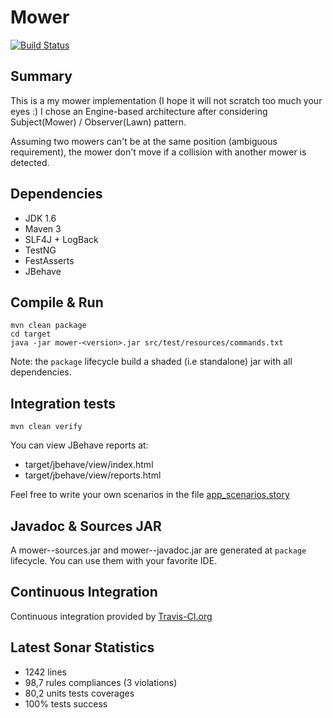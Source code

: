Mower
=====

[![Build Status](https://api.travis-ci.org/vspiewak/mower.png?branch=master)](http://travis-ci.org/vspiewak/mover)

Summary
-------
This is a my mower implementation (I hope it will not scratch too much your eyes :)
I chose an Engine-based architecture after considering Subject(Mower) / Observer(Lawn) pattern.

Assuming two mowers can't be at the same position (ambiguous requirement),
the mower don't move if a collision with another mower is detected.


Dependencies
------------
* JDK 1.6
* Maven 3
* SLF4J + LogBack
* TestNG
* FestAsserts
* JBehave


Compile & Run
-------------

    mvn clean package
    cd target
    java -jar mower-<version>.jar src/test/resources/commands.txt

Note: the `package` lifecycle build a shaded (i.e standalone) jar with all dependencies.


Integration tests
-----------------

    mvn clean verify

You can view JBehave reports at:
* target/jbehave/view/index.html
* target/jbehave/view/reports.html

Feel free to write your own scenarios in the file [app_scenarios.story](https://github.com/vspiewak/mower/blob/master/src/test/resources/stories/com/github/vspiewak/mowitnow/mower/jbehave/app_scenarios.story)


Javadoc & Sources JAR
---------------------
A mower-<version>-sources.jar and mower-<version>-javadoc.jar are generated at `package` lifecycle.
You can use them with your favorite IDE. 


Continuous Integration
----------------------
Continuous integration provided by [Travis-CI.org](https://travis-ci.org)


Latest Sonar Statistics
-----------------------
* 1242 lines 
* 98,7 rules compliances (3 violations)
* 80,2 units tests coverages
* 100% tests success

